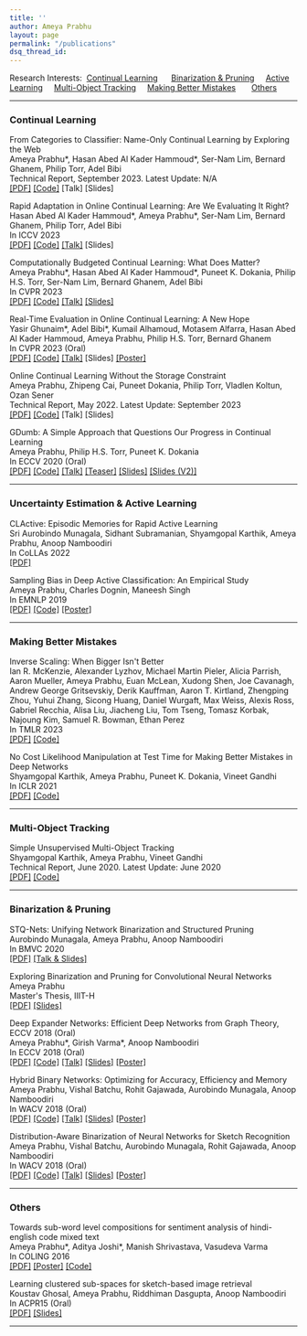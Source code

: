 ```yaml
---
title: ''
author: Ameya Prabhu
layout: page
permalink: "/publications"
dsq_thread_id:
---
```

Research Interests:  [Continual Learning](#lifelonglearning) &nbsp;&nbsp;&nbsp;&nbsp;&nbsp;[Binarization & Pruning](#netcompress)&nbsp;&nbsp;&nbsp;&nbsp;&nbsp;[Active Learning](#activelearning)&nbsp;&nbsp;&nbsp;&nbsp;&nbsp;[Multi-Object Tracking](#unsuplearn)&nbsp;&nbsp;&nbsp;&nbsp;&nbsp;[Making Better Mistakes](#bettermistakes)    &nbsp;&nbsp;&nbsp;&nbsp;&nbsp;[Others](#uncategorized)    

---

### <a name="lifelonglearning" id="lifelonglearning"> Continual Learning

From Categories to Classifier: Name-Only Continual Learning by Exploring the Web<br/>Ameya Prabhu*, Hasan Abed Al Kader Hammoud*, Ser-Nam Lim, Bernard Ghanem,
Philip Torr, Adel Bibi<br/> Technical Report, September 2023. Latest Update: N/A <br/> [\[PDF\]](https://github.com/drimpossible/drimpossible.github.io/blob/a4f19ca2e0b95719f647bdf600f24b8bb6be3ab8/documents/Category2Classifier.pdf) [\[Code\]](https://github.com/drimpossible/C2C) \[Talk\] \[Slides\]

Rapid Adaptation in Online Continual Learning: Are We Evaluating It Right?<br/>Hasan Abed Al Kader Hammoud*, Ameya Prabhu*, Ser-Nam Lim, Bernard Ghanem,
Philip Torr, Adel Bibi<br/> In ICCV 2023 <br/> [\[PDF\]](https://github.com/drimpossible/drimpossible.github.io/blob/41f547b991fc99d1f733df8ab8528aa552b74a1f/documents/EvalOCL.pdf) [\[Code\]](https://github.com/drimpossible/EvalOCL) [\[Talk\]](https://www.youtube.com/watch?v=H8Cyh-7xltg) \[Slides\]

Computationally Budgeted Continual Learning: What Does Matter?<br/>Ameya Prabhu*, Hasan Abed Al Kader Hammoud*, Puneet K. Dokania, Philip H.S. Torr, Ser-Nam Lim, Bernard Ghanem,
 Adel Bibi<br/> In CVPR 2023 <br/> [\[PDF\]](https://github.com/drimpossible/drimpossible.github.io/blob/41f547b991fc99d1f733df8ab8528aa552b74a1f/documents/BudgetCL.pdf) [\[Code\]](https://github.com/drimpossible/BudgetCL) [\[Talk\]](https://www.youtube.com/watch?v=V-mxeWZjCUo) [\[Slides\]]()

Real-Time Evaluation in Online Continual Learning: A New Hope<br/>Yasir Ghunaim*, Adel Bibi*, Kumail Alhamoud, Motasem Alfarra, Hasan Abed Al Kader Hammoud, Ameya Prabhu, Philip H.S. Torr, Bernard Ghanem<br/> In CVPR 2023 (Oral) <br/> [\[PDF\]](https://github.com/drimpossible/drimpossible.github.io/blob/41f547b991fc99d1f733df8ab8528aa552b74a1f/documents/RealOCL.pdf) [\[Code\]](https://github.com/Yasir-Ghunaim/RealtimeOCL) [\[Talk\]](https://www.youtube.com/watch?v=3nmRtFkF5fw&ab_channel=IVULKAUST) \[Slides\] [\[Poster\]](https://drive.google.com/file/d/1s-QxuqaPgL_eMwfv4hf9DkjKYWL4sOjv/view?usp=share_link)

Online Continual Learning Without the Storage Constraint<br/>Ameya Prabhu, Zhipeng Cai, Puneet Dokania, Philip Torr, Vladlen Koltun, Ozan Sener<br/> Technical Report, May 2022. Latest Update: September 2023 <br/> [\[PDF\]](https://github.com/drimpossible/drimpossible.github.io/blob/41f547b991fc99d1f733df8ab8528aa552b74a1f/documents/ACM.pdf) [\[Code\]](https://github.com/drimpossible/ACM) \[Talk\] \[Slides\]

GDumb: A Simple Approach that Questions Our Progress in Continual Learning<br/>Ameya Prabhu, Philip H.S. Torr, Puneet K. Dokania<br/> In ECCV 2020 (Oral) <br/> [\[PDF\]](https://www.robots.ox.ac.uk/~tvg/publications/2020/gdumb.pdf) [\[Code\]](https://github.com/drimpossible/GDumb) [\[Talk\]](https://www.youtube.com/watch?v=iHCy_9guZMI) [\[Teaser\]](https://www.youtube.com/watch?v=F37GNpRLUrM) [\[Slides\]](https://github.com/drimpossible/drimpossible.github.io/blob/master/documents/gdumb_slides.pdf) [\[Slides (V2)\]](https://github.com/drimpossible/drimpossible.github.io/blob/master/documents/gdumb_slides_improved.pdf)

---
### <a name="activelearning" id="activelearning"> Uncertainty Estimation & Active Learning

CLActive: Episodic Memories for Rapid Active Learning <br/> Sri Aurobindo Munagala, Sidhant Subramanian, Shyamgopal Karthik, Ameya Prabhu, Anoop Namboodiri <br/> In CoLLAs 2022 <br/> [\[PDF\]](https://proceedings.mlr.press/v199/munagala22a.html) 

Sampling Bias in Deep Active Classification: An Empirical Study <br/> Ameya Prabhu, Charles Dognin, Maneesh Singh <br/> In EMNLP 2019 <br/> [\[PDF\]](https://github.com/drimpossible/drimpossible.github.io/blob/master/documents/active_sampling_bias.pdf) [\[Code\]](https://github.com/drimpossible/Sampling-Bias-Active-Learning) [\[Poster\]](https://github.com/drimpossible/drimpossible.github.io/blob/master/documents/active_sampling_bias_poster.pdf)

---
### <a name="bettermistakes" id="bettermistakes"> Making Better Mistakes

Inverse Scaling: When Bigger Isn't Better <br/> Ian R. McKenzie, Alexander Lyzhov, Michael Martin Pieler, Alicia Parrish, Aaron Mueller, Ameya Prabhu, Euan McLean, Xudong Shen, Joe Cavanagh, Andrew George Gritsevskiy, Derik Kauffman, Aaron T. Kirtland, Zhengping Zhou, Yuhui Zhang, Sicong Huang, Daniel Wurgaft, Max Weiss, Alexis Ross, Gabriel Recchia, Alisa Liu, Jiacheng Liu, Tom Tseng, Tomasz Korbak, Najoung Kim, Samuel R. Bowman, Ethan Perez <br/> In TMLR 2023 <br/> [\[PDF\]](https://openreview.net/forum?id=DwgRm72GQF) [\[Code\]](https://github.com/inverse-scaling/prize)

No Cost Likelihood Manipulation at Test Time for Making Better Mistakes in Deep Networks <br/> Shyamgopal Karthik, Ameya Prabhu, Puneet K. Dokania, Vineet Gandhi <br/> In ICLR 2021 <br/> [\[PDF\]](https://openreview.net/forum?id=193sEnKY1ij) [\[Code\]](https://github.com/sgk98/CRM-Better-Mistakes)

---
### <a name="unsuplearn" id="unsuplearn"> Multi-Object Tracking

Simple Unsupervised Multi-Object Tracking <br/> Shyamgopal Karthik, Ameya Prabhu, Vineet Gandhi <br/> Technical Report, June 2020. Latest Update: June 2020 <br/> [\[PDF\]](https://github.com/drimpossible/drimpossible.github.io/blob/956e70127df5a42fdd3ccef91baa706aa9bc969d/documents/SimpleReID.pdf) [\[Code\]](https://github.com/sgk98/SimpleMOT)


---
### <a name="netcompress" id="netcompress"> Binarization & Pruning

STQ-Nets: Unifying Network Binarization and Structured Pruning <br/> Aurobindo Munagala, Ameya Prabhu, Anoop Namboodiri <br/> In BMVC 2020 <br/> [\[PDF\]](https://www.bmvc2020-conference.com/assets/papers/0113.pdf) [\[Talk & Slides\]](https://www.bmvc2020-conference.com/conference/papers/paper_0113.html)

Exploring Binarization and Pruning for Convolutional Neural Networks <br/> Ameya Prabhu  <br/> Master's Thesis, IIIT-H <br/>  [\[PDF\]](https://github.com/drimpossible/drimpossible.github.io/blob/master/documents/ms_thesis.pdf) [\[Slides\]](https://github.com/drimpossible/drimpossible.github.io/blob/master/documents/ms_thesis_slides.pdf)

Deep Expander Networks: Efficient Deep Networks from Graph Theory, ECCV 2018 (Oral)  <br/> Ameya Prabhu*, Girish Varma*, Anoop Namboodiri  <br/> In ECCV 2018 (Oral) <br/> [\[PDF\]](http://openaccess.thecvf.com/content_ECCV_2018/papers/Ameya_Prabhu_Deep_Expander_Networks_ECCV_2018_paper.pdf) [\[Code\]](https://github.com/drimpossible/Deep-Expander-Networks) [\[Talk\]](https://www.youtube.com/watch?v=0poGlFx1OBU)  [\[Slides\]](https://github.com/drimpossible/drimpossible.github.io/blob/master/documents/expander_slides.pdf) [\[Poster\]](https://github.com/drimpossible/drimpossible.github.io/blob/master/documents/expander_poster.pdf)

Hybrid Binary Networks: Optimizing for Accuracy, Efficiency and Memory <br/> Ameya Prabhu, Vishal Batchu, Rohit Gajawada, Aurobindo Munagala, Anoop Namboodiri <br/> In WACV 2018 (Oral)  <br/>  [\[PDF\]](https://arxiv.org/abs/1804.03867) [\[Code\]](https://github.com/erilyth/HybridBinaryNetworks-WACV18)  [\[Talk\]](https://www.youtube.com/watch?v=QhhRkewA2r0) [\[Slides\]](https://github.com/drimpossible/drimpossible.github.io/blob/master/documents/hybrid_binary_slides.pdf) [\[Poster\]](https://github.com/drimpossible/drimpossible.github.io/blob/master/documents/hybrid_binary_poster.pdf) 

Distribution-Aware Binarization of Neural Networks for Sketch Recognition <br/> Ameya Prabhu, Vishal Batchu, Aurobindo Munagala, Rohit Gajawada, Anoop Namboodiri <br/> In WACV 2018 (Oral)  <br/> [\[PDF\]](https://arxiv.org/abs/1804.02941) [\[Code\]](https://github.com/erilyth/DistributionAwareBinarizedNetworks-WACV18)  [\[Talk\]](https://www.youtube.com/watch?v=vbs8TL0GSa8)   [\[Slides\]](https://github.com/drimpossible/drimpossible.github.io/blob/master/documents/distribution_aware_slides.pdf) [\[Poster\]](https://github.com/drimpossible/drimpossible.github.io/blob/master/documents/distribution_aware_poster.pdf)

---
### <a name="uncategorized" id="uncategorized"> Others

Towards sub-word level compositions for sentiment analysis of hindi-english code mixed text <br/> Ameya Prabhu*, Aditya Joshi*, Manish Shrivastava, Vasudeva Varma <br/> In COLING 2016 <br/> [\[PDF\]](http://www.aclweb.org/anthology/W16-6320) [\[Poster\]](https://github.com/drimpossible/drimpossible.github.io/blob/master/documents/subword_lstm_poster.pdf) [\[Code\]](https://github.com/drimpossible/Sub-word-LSTM/) 

Learning clustered sub-spaces for sketch-based image retrieval <br/> Koustav Ghosal, Ameya Prabhu, Riddhiman Dasgupta, Anoop Namboodiri <br/> In ACPR15 (Oral) <br/> [\[PDF\]](https://github.com/drimpossible/drimpossible.github.io/blob/master/documents/cluster_sketches.pdf) [\[Slides\]](https://github.com/drimpossible/drimpossible.github.io/blob/master/documents/cluster_sketches_slides.pdf) 

---
